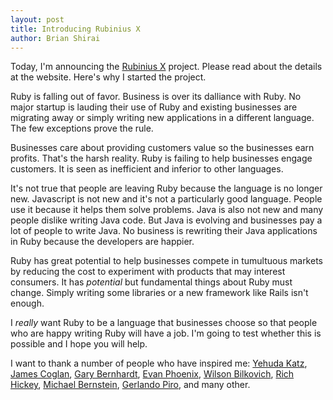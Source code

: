 ```yaml
---
layout: post
title: Introducing Rubinius X
author: Brian Shirai
---
```


Today, I'm announcing the [Rubinius X](http://x.rubini.us) project. Please read
about the details at the website. Here's why I started the project.

Ruby is falling out of favor. Business is over its dalliance with Ruby. No major
startup is lauding their use of Ruby and existing businesses are migrating away
or simply writing new applications in a different language. The few exceptions
prove the rule.

Businesses care about providing customers value so the businesses earn profits.
That's the harsh reality. Ruby is failing to help businesses engage customers.
It is seen as inefficient and inferior to other languages.

It's not true that people are leaving Ruby because the language is no longer
new. Javascript is not new and it's not a particularly good language. People
use it because it helps them solve problems. Java is also not new and many
people dislike writing Java code. But Java is evolving and businesses pay a lot
of people to write Java. No business is rewriting their Java applications in
Ruby because the developers are happier.

Ruby has great potential to help businesses compete in tumultuous markets by
reducing the cost to experiment with products that may interest consumers. It
has _potential_ but fundamental things about Ruby must change. Simply writing
some libraries or a new framework like Rails isn't enough.

I _really_ want Ruby to be a language that businesses choose so that people who
are happy writing Ruby will have a job. I'm going to test whether this is
possible and I hope you will help.

I want to thank a number of people who have inspired me: [Yehuda
Katz](https://twitter.com/wycats), [James Coglan](https://twitter.com/jcoglan),
[Gary Bernhardt](https://twitter.com/garybernhardt), [Evan
Phoenix](https://twitter.com/evanphx), [Wilson
Bilkovich](https://twitter.com/defiler), [Rich
Hickey](https://twitter.com/richhickey), [Michael
Bernstein](https://twitter.com/mrb_bk), [Gerlando
Piro](https://twitter.com/gpxl), and many other.
